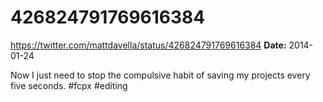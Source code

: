 # 426824791769616384
https://twitter.com/mattdavella/status/426824791769616384
**Date:** 2014-01-24

Now I just need to stop the compulsive habit of saving my projects every five seconds. #fcpx #editing
